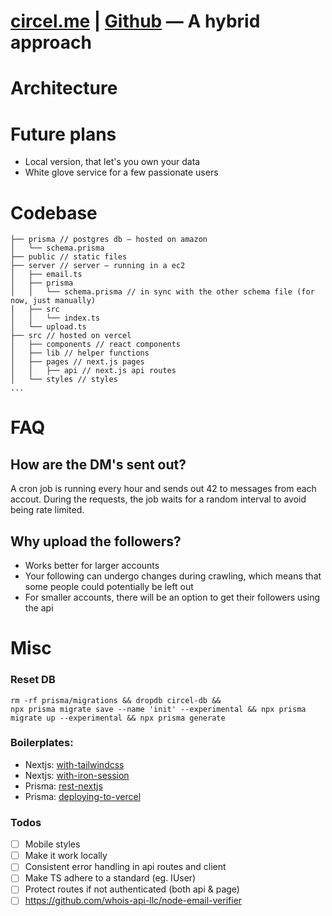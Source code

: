 # [circel.me](https://circel.me) | [Github](https://github.com/martonlanga/circel) — A hybrid approach

# Architecture

# Future plans

-   Local version, that let's you own your data
-   White glove service for a few passionate users

# Codebase

```
├── prisma // postgres db — hosted on amazon
│   └── schema.prisma
├── public // static files
├── server // server — running in a ec2
│   ├── email.ts
│   ├── prisma
│   │   └── schema.prisma // in sync with the other schema file (for now, just manually)
│   ├── src
│   │   └── index.ts
│   └── upload.ts
├── src // hosted on vercel
│   ├── components // react components
│   ├── lib // helper functions
│   ├── pages // next.js pages
│   │   ├── api // next.js api routes
│   └── styles // styles
...
```

# FAQ

## How are the DM's sent out?

A cron job is running every hour and sends out 42 to messages from each accout. During the requests, the job waits for a random interval to avoid being rate limited.

## Why upload the followers?

-   Works better for larger accounts
-   Your following can undergo changes during crawling, which means that some people could potentially be left out
-   For smaller accounts, there will be an option to get their followers using the api

# Misc

### Reset DB

```
rm -rf prisma/migrations && dropdb circel-db &&
npx prisma migrate save --name 'init' --experimental && npx prisma migrate up --experimental && npx prisma generate
```

### Boilerplates:

-   Nextjs: [with-tailwindcss](https://github.com/zeit/next.js/tree/canary/examples/with-tailwindcss)
-   Nextjs: [with-iron-session](https://github.com/vercel/next.js/tree/canary/examples/with-iron-session)
-   Prisma: [rest-nextjs](https://github.com/prisma/prisma-examples/tree/master/typescript/rest-nextjs)
-   Prisma: [deploying-to-vercel](https://www.prisma.io/docs/guides/deployment/deploying-to-verce)

### Todos

-   [ ] Mobile styles
-   [ ] Make it work locally
-   [ ] Consistent error handling in api routes and client
-   [ ] Make TS adhere to a standard (eg. IUser)
-   [ ] Protect routes if not authenticated (both api & page)
-   [ ] https://github.com/whois-api-llc/node-email-verifier
